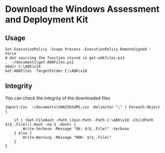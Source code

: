 Download the Windows Assessment and Deployment Kit
==================================================

Usage
-----

```
Set-ExecutionPolicy -Scope Process -ExecutionPolicy RemoteSigned -Force
# dot sourcing the function stored in get-adkfiles.ps1
.  ~/documents\get-ADKFiles.ps1
mkdir C:\ADK\v10
Get-ADKFiles -TargetFolder C:\ADK\v10
```

Integrity
---------

You can check the integrity of the downloaded files

```
Import-Csv  ~/documents\SHA256SUMS.csv -Delimiter ";" | Foreach-Object {

    if ( (Get-FileHash -Path (Join-Path -Path C:\ADK\v10 -ChildPath $($_.File))).Hash -eq $_.Hash) {
        Write-Verbose -Message "OK: $($_.File)" -Verbose
    } else {
        Write-Warning -Message "NOK: $($_.File)"
    }
}
```
